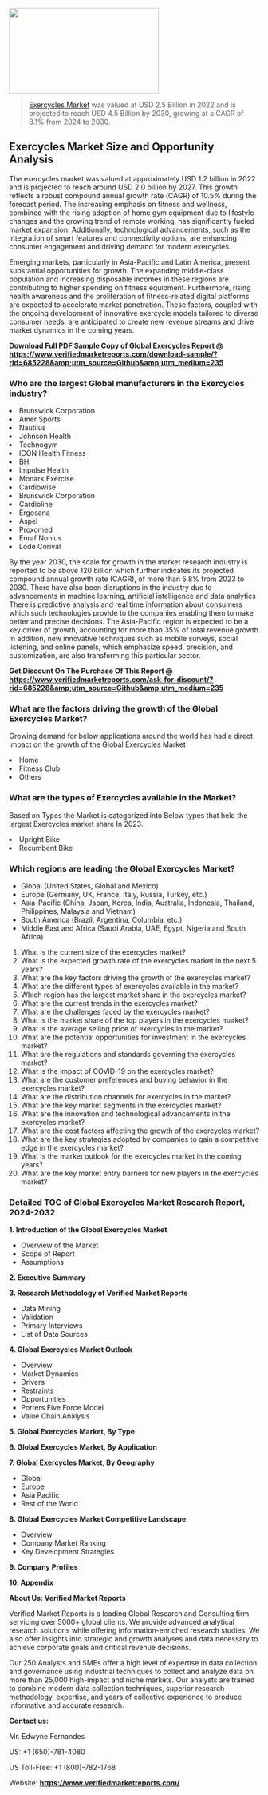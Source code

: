 <img src="https://ffe5etoiles.com/wp-content/uploads/2024/12/MST1-300x171.png" alt="" width="300" height="171" class="alignnone size-medium wp-image-20088" /><blockquote><p><p><a href="https://www.verifiedmarketreports.com/download-sample/?rid=685228&utm_source=Github&utm_medium=235" target="_blank">Exercycles Market</a> was valued at USD 2.5 Billion in 2022 and is projected to reach USD 4.5 Billion by 2030, growing at a CAGR of 8.1% from 2024 to 2030.</p></blockquote><p><h2>Exercycles Market Size and Opportunity Analysis</h2> <p>The exercycles market was valued at approximately USD 1.2 billion in 2022 and is projected to reach around USD 2.0 billion by 2027. This growth reflects a robust compound annual growth rate (CAGR) of 10.5% during the forecast period. The increasing emphasis on fitness and wellness, combined with the rising adoption of home gym equipment due to lifestyle changes and the growing trend of remote working, has significantly fueled market expansion. Additionally, technological advancements, such as the integration of smart features and connectivity options, are enhancing consumer engagement and driving demand for modern exercycles.</p> <p>Emerging markets, particularly in Asia-Pacific and Latin America, present substantial opportunities for growth. The expanding middle-class population and increasing disposable incomes in these regions are contributing to higher spending on fitness equipment. Furthermore, rising health awareness and the proliferation of fitness-related digital platforms are expected to accelerate market penetration. These factors, coupled with the ongoing development of innovative exercycle models tailored to diverse consumer needs, are anticipated to create new revenue streams and drive market dynamics in the coming years.</p> </p><p class=""><strong>Download Full PDF Sample Copy of Global Exercycles Report @ <a href="https://www.verifiedmarketreports.com/download-sample/?rid=685228&amp;utm_source=Github&amp;utm_medium=235" target="_blank">https://www.verifiedmarketreports.com/download-sample/?rid=685228&amp;utm_source=Github&amp;utm_medium=235</a></strong></p><h3 id="" class="">Who are the largest Global manufacturers in the Exercycles industry?</h3><p><li>Brunswick Corporation</li><li> Amer Sports</li><li> Nautilus</li><li> Johnson Health</li><li> Technogym</li><li> ICON Health Fitness</li><li> BH</li><li> Impulse Health</li><li> Monark Exercise</li><li> Cardiowise</li><li> Brunswick Corporation</li><li> Cardioline</li><li> Ergosana</li><li> Aspel</li><li> Proxomed</li><li> Enraf Nonius</li><li> Lode Corival</li></p><div class=""><div class="" dir="" data-message-author-role="" data-message-id="" data-message-model-slug=""><div class=""><div class=""><div class=""><div class="" dir="" data-message-author-role="" data-message-id="" data-message-model-slug=""><div class=""><div class=""><p>By the year 2030, the scale for growth in the market research industry is reported to be above 120 billion which further indicates its projected compound annual growth rate (CAGR), of more than 5.8% from 2023 to 2030. There have also been disruptions in the industry due to advancements in machine learning, artificial intelligence and data analytics There is predictive analysis and real time information about consumers which such technologies provide to the companies enabling them to make better and precise decisions. The Asia-Pacific region is expected to be a key driver of growth, accounting for more than 35% of total revenue growth. In addition, new innovative techniques such as mobile surveys, social listening, and online panels, which emphasize speed, precision, and customization, are also transforming this particular sector.</p><p><strong>Get Discount On The Purchase Of This Report @&nbsp; <a href="https://www.verifiedmarketreports.com/ask-for-discount/?rid=685228&amp;utm_source=Github&amp;utm_medium=235" target="_blank">https://www.verifiedmarketreports.com/ask-for-discount/?rid=685228&amp;utm_source=Github&amp;utm_medium=235</a></strong></p></div></div></div></div></div></div></div></div><h3 id="" class="">What are the factors driving the growth of the Global Exercycles Market?</h3><p id="" class="">Growing demand for below applications around the world has had a direct impact on the growth of the Global Exercycles Market</p><p id="" class=""><li>Home</li><li> Fitness Club</li><li> Others</li></p><h3 id="" class="">What are the types of Exercycles available in the Market?</h3><p id="" class="">Based on Types the Market is categorized into Below types that held the largest Exercycles market share In 2023.</p><p id="" class=""><li>Upright Bike</li><li> Recumbent Bike</li></p><h3 id="" class="">Which regions are leading the Global Exercycles Market?</h3><ul><li>Global (United States, Global and Mexico)</li><li>Europe (Germany, UK, France, Italy, Russia, Turkey, etc.)</li><li>Asia-Pacific (China, Japan, Korea, India, Australia, Indonesia, Thailand, Philippines, Malaysia and Vietnam)</li><li>South America (Brazil, Argentina, Columbia, etc.)</li><li>Middle East and Africa (Saudi Arabia, UAE, Egypt, Nigeria and South Africa)</li></ul><p><ol>  <li>What is the current size of the exercycles market?</li>  <li>What is the expected growth rate of the exercycles market in the next 5 years?</li>  <li>What are the key factors driving the growth of the exercycles market?</li>  <li>What are the different types of exercycles available in the market?</li>  <li>Which region has the largest market share in the exercycles market?</li>  <li>What are the current trends in the exercycles market?</li>  <li>What are the challenges faced by the exercycles market?</li>  <li>What is the market share of the top players in the exercycles market?</li>  <li>What is the average selling price of exercycles in the market?</li>  <li>What are the potential opportunities for investment in the exercycles market?</li>  <li>What are the regulations and standards governing the exercycles market?</li>  <li>What is the impact of COVID-19 on the exercycles market?</li>  <li>What are the customer preferences and buying behavior in the exercycles market?</li>  <li>What are the distribution channels for exercycles in the market?</li>  <li>What are the key market segments in the exercycles market?</li>  <li>What are the innovation and technological advancements in the exercycles market?</li>  <li>What are the cost factors affecting the growth of the exercycles market?</li>  <li>What are the key strategies adopted by companies to gain a competitive edge in the exercycles market?</li>  <li>What is the market outlook for the exercycles market in the coming years?</li>  <li>What are the key market entry barriers for new players in the exercycles market?</li></ol></p><h3 id="" class="">Detailed TOC of Global Exercycles Market Research Report, 2024-2032</h3><p id="" class=""><strong>1. Introduction of the Global Exercycles Market</strong></p><ul><li>Overview of the Market</li><li>Scope of Report</li><li>Assumptions</li></ul><p id="" class=""><strong>2. Executive Summary</strong></p><p id="" class=""><strong>3. Research Methodology of&nbsp;Verified Market Reports</strong></p><ul><li>Data Mining</li><li>Validation</li><li>Primary Interviews</li><li>List of Data Sources</li></ul><p id="" class=""><strong>4. Global Exercycles Market Outlook</strong></p><ul><li>Overview</li><li>Market Dynamics</li><li>Drivers</li><li>Restraints</li><li>Opportunities</li><li>Porters Five Force Model</li><li>Value Chain Analysis</li></ul><p id="" class=""><strong>5. Global Exercycles Market, By&nbsp;Type</strong></p><p id="" class=""><strong>6. Global Exercycles Market, By Application</strong></p><p id="" class=""><strong>7. Global Exercycles Market, By Geography</strong></p><ul><li>Global</li><li>Europe</li><li>Asia Pacific</li><li>Rest of the World</li></ul><p id="" class=""><strong>8. Global Exercycles Market Competitive Landscape</strong></p><ul><li>Overview</li><li>Company Market Ranking</li><li>Key Development Strategies</li></ul><p id="" class=""><strong>9. Company Profiles</strong></p><p id="" class=""><strong>10. Appendix</strong></p><p id="" class=""><strong>About Us: Verified Market Reports</strong></p><p id="" class="">Verified Market Reports is a leading Global Research and Consulting firm servicing over 5000+ global clients. We provide advanced analytical research solutions while offering information-enriched research studies. We also offer insights into strategic and growth analyses and data necessary to achieve corporate goals and critical revenue decisions.</p><p id="" class="">Our 250 Analysts and SMEs offer a high level of expertise in data collection and governance using industrial techniques to collect and analyze data on more than 25,000 high-impact and niche markets. Our analysts are trained to combine modern data collection techniques, superior research methodology, expertise, and years of collective experience to produce informative and accurate research.</p><p id="" class=""><strong>Contact us:</strong></p><p id="" class="">Mr. Edwyne Fernandes</p><p id="" class="">US: +1 (650)-781-4080</p><p id="" class="">US Toll-Free: +1 (800)-782-1768</p><p id="" class="">Website: <a target="" data-test-app-aware-link=""><strong>https://www.verifiedmarketreports.com/</strong></a></p>
